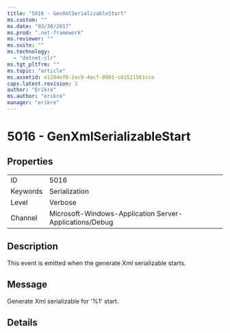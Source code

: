 ```yaml
---
title: "5016 - GenXmlSerializableStart"
ms.custom: ""
ms.date: "03/30/2017"
ms.prod: ".net-framework"
ms.reviewer: ""
ms.suite: ""
ms.technology: 
  - "dotnet-clr"
ms.tgt_pltfrm: ""
ms.topic: "article"
ms.assetid: e1284ef0-2ec9-4acf-8901-c61521561cce
caps.latest.revision: 3
author: "Erikre"
ms.author: "erikre"
manager: "erikre"
---
```

# 5016 - GenXmlSerializableStart
## Properties  
  
|||  
|-|-|  
|ID|5016|  
|Keywords|Serialization|  
|Level|Verbose|  
|Channel|Microsoft-Windows-Application Server-Applications/Debug|  
  
## Description  
 This event is emitted when the generate Xml serializable starts.  
  
## Message  
 Generate Xml serializable for '%1' start.  
  
## Details
